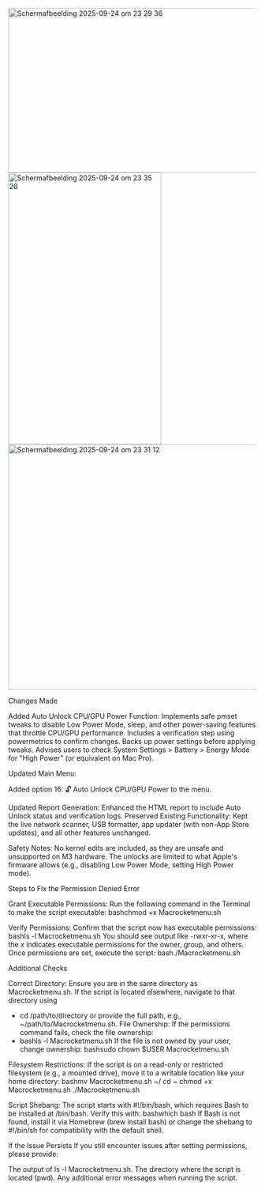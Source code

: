 <img width="737" height="333" alt="Scherm­afbeelding 2025-09-24 om 23 29 36" src="https://github.com/user-attachments/assets/9f4d0172-5f2e-43f3-bb43-e9e47d59596b" />
<img width="310" height="550" alt="Scherm­afbeelding 2025-09-24 om 23 35 26" src="https://github.com/user-attachments/assets/ffef0f54-5dac-4c24-a853-d88dc6f289a3" />
<img width="647" height="496" alt="Scherm­afbeelding 2025-09-24 om 23 31 12" src="https://github.com/user-attachments/assets/6d7cc569-8b18-42ac-b01b-2b2e3c8875f5" />



Changes Made

Added Auto Unlock CPU/GPU Power Function:
Implements safe pmset tweaks to disable Low Power Mode, sleep, and other power-saving features that throttle CPU/GPU performance.
Includes a verification step using powermetrics to confirm changes.
Backs up power settings before applying tweaks.
Advises users to check System Settings > Battery > Energy Mode for "High Power" (or equivalent on Mac Pro).

Updated Main Menu:

Added option 16: 🔓 Auto Unlock CPU/GPU Power to the menu.

Updated Report Generation:
Enhanced the HTML report to include Auto Unlock status and verification logs.
Preserved Existing Functionality:
Kept the live network scanner, USB formatter, app updater (with non-App Store updates), and all other features unchanged.

Safety Notes:
No kernel edits are included, as they are unsafe and unsupported on M3 hardware.
The unlocks are limited to what Apple's firmware allows (e.g., disabling Low Power Mode, setting High Power mode).

Steps to Fix the Permission Denied Error

Grant Executable Permissions:
Run the following command in the Terminal to make the script executable:
  bashchmod +x Macrocketmenu.sh

Verify Permissions:
Confirm that the script now has executable permissions:
  bashls -l Macrocketmenu.sh
  You should see output like -rwxr-xr-x, where the x indicates executable permissions for the owner, group, and others.
  Once permissions are set, execute the script:
    bash./Macrocketmenu.sh


Additional Checks

Correct Directory: Ensure you are in the same directory as Macrocketmenu.sh. If the script is located elsewhere, navigate to that directory using
- cd /path/to/directory or provide the full path, e.g., ~/path/to/Macrocketmenu.sh.
File Ownership: If the permissions command fails, check the file ownership:
- bashls -l Macrocketmenu.sh
If the file is not owned by your user, change ownership:
bashsudo chown $USER Macrocketmenu.sh

Filesystem Restrictions: If the script is on a read-only or restricted filesystem (e.g., a mounted drive), move it to a writable location like your home directory:
bashmv Macrocketmenu.sh ~/
cd ~
chmod +x Macrocketmenu.sh
./Macrocketmenu.sh

Script Shebang: The script starts with #!/bin/bash, which requires Bash to be installed at /bin/bash. Verify this with:
bashwhich bash
If Bash is not found, install it via Homebrew (brew install bash) or change the shebang to #!/bin/sh for compatibility with the default shell.

If the Issue Persists
If you still encounter issues after setting permissions, please provide:

The output of ls -l Macrocketmenu.sh.
The directory where the script is located (pwd).
Any additional error messages when running the script.
